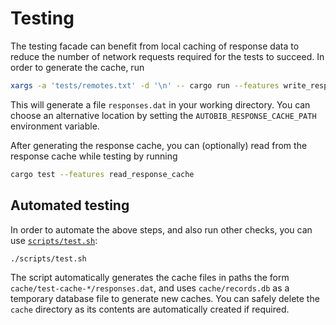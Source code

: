 # Testing

The testing facade can benefit from local caching of response data to reduce the number of network requests required for the tests to succeed.
In order to generate the cache, run
```sh
xargs -a 'tests/remotes.txt' -d '\n' -- cargo run --features write_response_cache -- -vv get --retrieve-only --ignore-null
```
This will generate a file `responses.dat` in your working directory.
You can choose an alternative location by setting the `AUTOBIB_RESPONSE_CACHE_PATH` environment variable.

After generating the response cache, you can (optionally) read from the response cache while testing by running
```sh
cargo test --features read_response_cache
```

## Automated testing
In order to automate the above steps, and also run other checks, you can use [`scripts/test.sh`](../scripts/test.sh):
```sh
./scripts/test.sh
```
The script automatically generates the cache files in paths the form `cache/test-cache-*/responses.dat`, and uses `cache/records.db` as a temporary database file to generate new caches.
You can safely delete the `cache` directory as its contents are automatically created if required.
